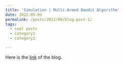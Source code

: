 ```yaml
---
title: 'Simulation | Multi-Armed Bandit Algorithm'
date: 2022-05-03
permalink: /posts/2012/08/blog-post-1/
tags:
  - cool posts
  - category1
  - category2

---
```

Here is the [link](https://blog.csdn.net/GigafortressX/article/details/124519336) of the blog.

